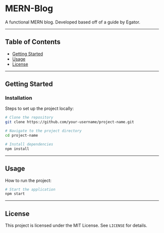 # MERN-Blog

A functional MERN blog. Developed based off of a guide by Egator.

---

## Table of Contents
- [Getting Started](#getting-started)
- [Usage](#usage)
- [License](#license)

---

## Getting Started

### Installation
Steps to set up the project locally:  
```sh
# Clone the repository
git clone https://github.com/your-username/project-name.git

# Navigate to the project directory
cd project-name

# Install dependencies
npm install
```

---

## Usage

How to run the project:  
```sh
# Start the application
npm start
```

---

## License

This project is licensed under the MIT License. See `LICENSE` for details.
